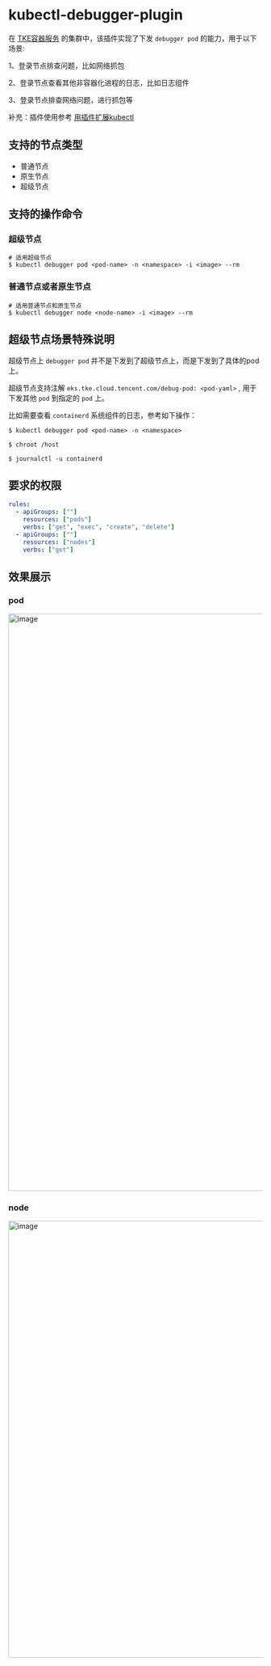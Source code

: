 # kubectl-debugger-plugin

在 [TKE容器服务](https://cloud.tencent.com/document/product/457) 的集群中，该插件实现了下发 `debugger pod` 的能力，用于以下场景:

1、登录节点排查问题，比如网络抓包

2、登录节点查看其他非容器化进程的日志，比如日志组件

3、登录节点排查网络问题，进行抓包等

补充：插件使用参考 [用插件扩展kubectl](https://kubernetes.io/zh-cn/docs/tasks/extend-kubectl/kubectl-plugins/)

## 支持的节点类型

- 普通节点
- 原生节点
- 超级节点

## 支持的操作命令

### 超级节点

```shell
# 适用超级节点
$ kubectl debugger pod <pod-name> -n <namespace> -i <image> --rm
```

### 普通节点或者原生节点
```shell
# 适用普通节点和原生节点
$ kubectl debugger node <node-name> -i <image> --rm
```

## 超级节点场景特殊说明

超级节点上 `debugger pod` 并不是下发到了超级节点上，而是下发到了具体的pod上。

超级节点支持注解 `eks.tke.cloud.tencent.com/debug-pod: <pod-yaml>` , 用于下发其他 `pod` 到指定的 `pod` 上。

比如需要查看 `containerd` 系统组件的日志，参考如下操作：

```shell
$ kubectl debugger pod <pod-name> -n <namespace>

$ chroot /host

$ journalctl -u containerd
```

## 要求的权限
```yaml
rules:
  - apiGroups: [""]
    resources: ["pods"]
    verbs: ["get", "exec", "create", "delete"]
  - apiGroups: [""]
    resources: ["nodes"]
    verbs: ["get"]
```

## 效果展示
### pod
<img width="1143" alt="image" src="https://github.com/coderwangke/kubectl-debugger-plugin/assets/42019725/ece29b86-6e45-488b-bc5e-a948e154730c">

### node
<img width="865" alt="image" src="https://github.com/coderwangke/kubectl-debugger-plugin/assets/42019725/bfee8349-57f0-46e0-971c-565650fc0c16">

